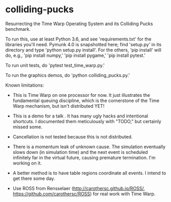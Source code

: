 # colliding-pucks
Resurrecting the Time Warp Operating System and its Colliding Pucks benchmark.

To run this, use at least Python 3.6, and see 'requirements.txt' for the
libraries you'll need. Pymunk 4.0 is snapshotted here; find 'setup.py' in its
directory and type 'python setup.py install'. For the others, 'pip install' will
do, e.g., 'pip install numpy,' 'pip install pygame,' 'pip install pytest.'

To run unit tests, do 'pytest test_time_warp.py.'

To run the graphics demos, do 'python colliding_pucks.py.'

Known limitations:

* This is Time Warp on one processor for now. It just illustrates the
  fundamental queuing discipline, which is the cornerstone of the Time Warp
  mechanism, but isn't distributed YET!

* This is a demo for a talk . It has many ugly hacks and
  intentional shortcuts. I documented them meticulously with "TODO," but
  certainly missed some.

* Cancellation is not tested because this is not distributed.

* There is a momentum leak of unknown cause. The simulation
  eventually slows down (in simulation time) and the next 
  event is scheduled infinitely far in the virtual future,
  causing premature termination. I'm working on it.

* A better method is to have table regions coordinate all events. I intend to
  get there some day.

* Use ROSS from Rensselaer (http://carothersc.github.io/ROSS/,
  https://github.com/carothersc/ROSS) for real work with Time Warp.
